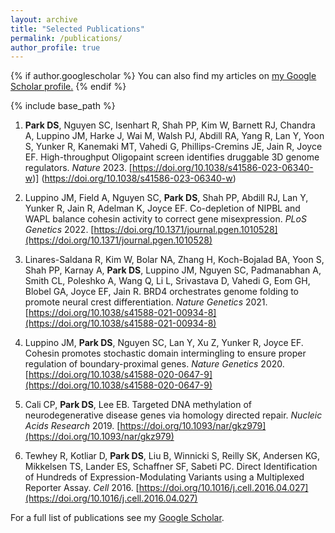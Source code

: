 ```yaml
---
layout: archive
title: "Selected Publications"
permalink: /publications/
author_profile: true
---
```


{% if author.googlescholar %}
  You can also find my articles on <u><a href="{{author.googlescholar}}">my Google Scholar profile</a>.</u>
{% endif %}

{% include base_path %}

1. **Park DS**, Nguyen SC, Isenhart R, Shah PP, Kim W, Barnett RJ, Chandra A, Luppino JM, Harke J, Wai M, Walsh PJ, Abdill RA, Yang R, Lan Y, Yoon S, Yunker R, Kanemaki MT, Vahedi G, Phillips-Cremins JE, Jain R, Joyce EF. High-throughput Oligopaint screen identifies druggable 3D genome regulators. *Nature* 2023. [https://doi.org/10.1038/s41586-023-06340-w)] (https://doi.org/10.1038/s41586-023-06340-w)

2.	Luppino JM, Field A, Nguyen SC, **Park DS**, Shah PP, Abdill RJ, Lan Y, Yunker R, Jain R, Adelman K, Joyce EF. Co-depletion of NIPBL and WAPL balance cohesin activity to correct gene misexpression. *PLoS Genetics* 2022. [https://doi.org/10.1371/journal.pgen.1010528](https://doi.org/10.1371/journal.pgen.1010528)  

3.	Linares-Saldana R, Kim W, Bolar NA, Zhang H, Koch-Bojalad BA, Yoon S, Shah PP, Karnay A, **Park DS**, Luppino JM, Nguyen SC, Padmanabhan A, Smith CL, Poleshko A, Wang Q, Li L, Srivastava D, Vahedi G, Eom GH, Blobel GA, Joyce EF, Jain R. BRD4 orchestrates genome folding to promote neural crest differentiation. *Nature Genetics* 2021. [https://doi.org/10.1038/s41588-021-00934-8](https://doi.org/10.1038/s41588-021-00934-8)

4.	Luppino JM, **Park DS**, Nguyen SC, Lan Y, Xu Z, Yunker R, Joyce EF. Cohesin promotes stochastic domain intermingling to ensure proper regulation of boundary-proximal genes. *Nature Genetics* 2020. [https://doi.org/10.1038/s41588-020-0647-9](https://doi.org/10.1038/s41588-020-0647-9) 

5.	Cali CP, **Park DS**, Lee EB. Targeted DNA methylation of neurodegenerative disease genes via homology directed repair. *Nucleic Acids Research* 2019. [https://doi.org/10.1093/nar/gkz979](https://doi.org/10.1093/nar/gkz979)

6.	Tewhey R, Kotliar D, **Park DS**, Liu B, Winnicki S, Reilly SK, Andersen KG, Mikkelsen TS, Lander ES, Schaffner SF, Sabeti PC. Direct Identification of Hundreds of Expression-Modulating Variants using a Multiplexed Reporter Assay. *Cell* 2016. [https://doi.org/10.1016/j.cell.2016.04.027](https://doi.org/10.1016/j.cell.2016.04.027)

For a full list of publications see my [Google Scholar](https://scholar.google.com/citations?user=9QSmURcAAAAJ&hl=en).

